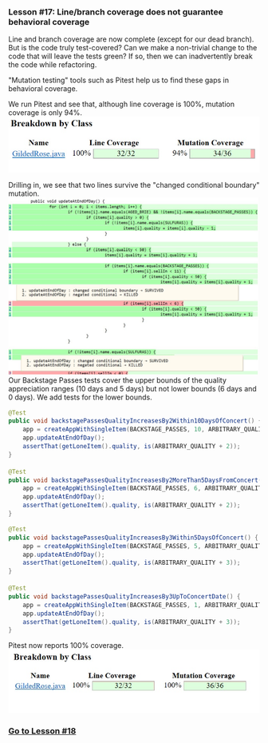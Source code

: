 ### Lesson #17: Line/branch coverage does not guarantee behavioral coverage
Line and branch coverage are now complete (except for our dead branch).  But is the code truly test-covered?  Can we make a non-trivial change to the code that will leave the tests green?  If so, then we can inadvertently break the code while refactoring. 
 
"Mutation testing" tools such as Pitest help us to find these gaps in behavioral coverage.  

We run Pitest and see that, although line coverage is 100%, mutation coverage is only 94%.
![](https://github.com/d215steinberg/GildedRose-Java/blob/Lesson%2317/images/mutation-coverage-summary-Lesson%2317a.jpg)

Drilling in, we see that two lines survive the "changed conditional boundary" mutation.  
![](https://github.com/d215steinberg/GildedRose-Java/blob/Lesson%2317/images/mutation-coverage-Lesson%2317.jpg)
Our Backstage Passes tests cover the upper bounds of the quality appreciation ranges (10 days and 5 days) but not lower bounds (6 days and 0 days).  We add tests for the lower bounds.

```java
@Test
public void backstagePassesQualityIncreasesBy2Within10DaysOfConcert() {
	app = createAppWithSingleItem(BACKSTAGE_PASSES, 10, ARBITRARY_QUALITY);
	app.updateAtEndOfDay();
	assertThat(getLoneItem().quality, is(ARBITRARY_QUALITY + 2));
}

@Test
public void backstagePassesQualityIncreasesBy2MoreThan5DaysFromConcert() {
	app = createAppWithSingleItem(BACKSTAGE_PASSES, 6, ARBITRARY_QUALITY);
	app.updateAtEndOfDay();
	assertThat(getLoneItem().quality, is(ARBITRARY_QUALITY + 2));
}
```
```java
@Test
public void backstagePassesQualityIncreasesBy3Within5DaysOfConcert() {
	app = createAppWithSingleItem(BACKSTAGE_PASSES, 5, ARBITRARY_QUALITY);
	app.updateAtEndOfDay();
	assertThat(getLoneItem().quality, is(ARBITRARY_QUALITY + 3));
}

@Test
public void backstagePassesQualityIncreasesBy3UpToConcertDate() {
	app = createAppWithSingleItem(BACKSTAGE_PASSES, 1, ARBITRARY_QUALITY);
	app.updateAtEndOfDay();
	assertThat(getLoneItem().quality, is(ARBITRARY_QUALITY + 3));
}
```
Pitest now reports 100% coverage. 
![](https://github.com/d215steinberg/GildedRose-Java/blob/Lesson%2317/images/mutation-coverage-summary-Lesson%2317b.jpg) 
### [Go to Lesson #18](https://github.com/d215steinberg/GildedRose-Java/tree/Lesson%2318) 

